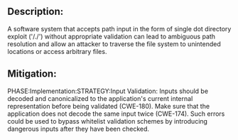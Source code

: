 ## Description:

A software system that accepts path input in the form of single dot directory exploit ('/./') without appropriate validation can lead to ambiguous path resolution and allow an attacker to traverse the file system to unintended locations or access arbitrary files.



## Mitigation:


PHASE:Implementation:STRATEGY:Input Validation:
Inputs should be decoded and canonicalized to the application's current internal representation before being validated (CWE-180). Make sure that the application does not decode the same input twice (CWE-174). Such errors could be used to bypass whitelist validation schemes by introducing dangerous inputs after they have been checked.

